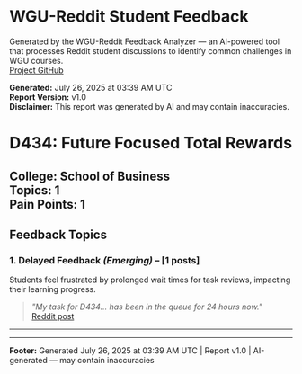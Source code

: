 # WGU-Reddit Student Feedback

Generated by the WGU-Reddit Feedback Analyzer — an AI-powered tool that processes Reddit student discussions to identify common challenges in WGU courses.  
[Project GitHub](https://wgudataninja.github.io/wgu-reddit-monitoring-pipeline/)

**Generated:** July 26, 2025 at 03:39 AM UTC  
**Report Version:** v1.0  
**Disclaimer:** This report was generated by AI and may contain inaccuracies.  
# D434: Future Focused Total Rewards
**College:** School of Business  
**Topics:** 1  
**Pain Points:** 1  
---
## Feedback Topics
### 1. Delayed Feedback _(Emerging)_ – [1 posts]
Students feel frustrated by prolonged wait times for task reviews, impacting their learning progress.  
> _"My task for D434... has been in the queue for 24 hours now."_  
> [Reddit post](https://reddit.com/comments/1afszai)  
---
---
**Footer:** Generated July 26, 2025 at 03:39 AM UTC | Report v1.0 | AI-generated — may contain inaccuracies  